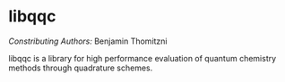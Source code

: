 # libqqc
*Constributing Authors:* Benjamin Thomitzni

libqqc is a library for high performance evaluation of quantum chemistry methods through quadrature schemes.
